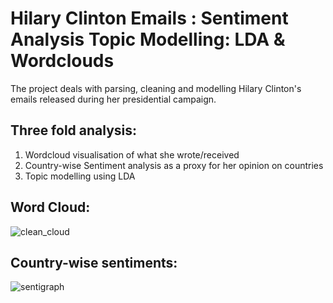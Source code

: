 # Hilary Clinton Emails :  Sentiment Analysis Topic Modelling: LDA & Wordclouds  

The project deals with parsing, cleaning and modelling Hilary Clinton's emails released during her presidential campaign.

## Three fold analysis:

  1. Wordcloud visualisation of what she wrote/received 
  2. Country-wise Sentiment analysis as a proxy for her opinion on countries
  3. Topic modelling using LDA 

## Word Cloud: 
![clean_cloud](https://cloud.githubusercontent.com/assets/22515829/25786979/5d80bb7a-339d-11e7-8883-feab70c36810.png)


## Country-wise sentiments:
![sentigraph](https://cloud.githubusercontent.com/assets/22515829/25786977/566ac308-339d-11e7-9d13-1eb608b59405.png)

